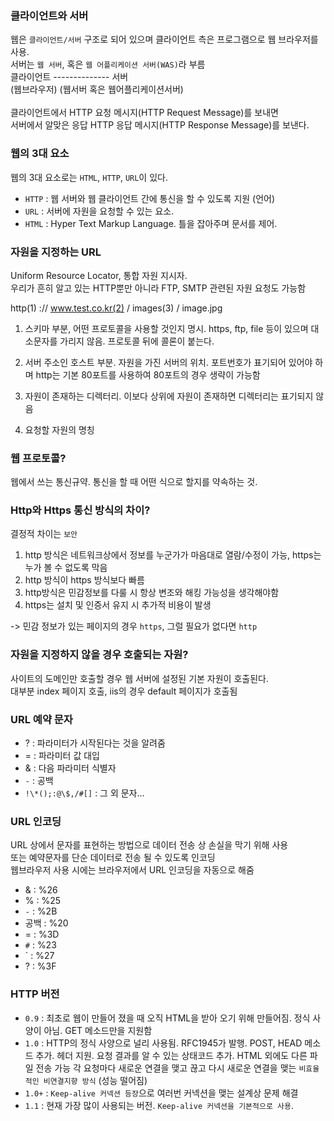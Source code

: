 ### 클라이언트와 서버

웹은 `클라이언트/서버` 구조로 되어 있으며 클라이언트 측은 프로그램으로 웹 브라우저를 사용.<br/>
서버는 `웹 서버`, 혹은 `웹 어플리케이션 서버(WAS)`라 부름<br/>
클라이언트 -------------- 서버<br/>
(웹브라우저) (웹서버 혹은 웹어플리케이션서버)
<br/><br/>
클라이언트에서 HTTP 요청 메시지(HTTP Request Message)를 보내면<br/>
서버에서 알맞은 응답 HTTP 응답 메시지(HTTP Response Message)를 보낸다.

### 웹의 3대 요소

웹의 3대 요소로는 `HTML`, `HTTP`, `URL`이 있다.

- `HTTP` : 웹 서버와 웹 클라이언트 간에 통신을 할 수 있도록 지원 (언어)
- `URL` : 서버에 자원을 요청할 수 있는 요소.
- `HTML` : Hyper Text Markup Language. 틀을 잡아주며 문서를 제어.

### 자원을 지정하는 URL

Uniform Resource Locator, 통합 자원 지시자.<br/>
우리가 흔히 알고 있는 HTTP뿐만 아니라 FTP, SMTP 관련된 자원 요청도 가능함

http(1) :// www.test.co.kr(2) / images(3) / image.jpg

1. 스키마 부분, 어떤 프로토콜을 사용할 것인지 명시.
   https, ftp, file 등이 있으며 대소문자를 가리지 않음.
   프로토콜 뒤에 콜론이 붙는다.

2. 서버 주소인 호스트 부분. 자원을 가진 서버의 위치.
   포트번호가 표기되어 있어야 하며 http는 기본 80포트를 사용하여 80포트의 경우 생략이 가능함

3. 자원이 존재하는 디렉터리. 이보다 상위에 자원이 존재하면 디렉터리는 표기되지 않음

4. 요청할 자원의 명칭

### 웹 프로토콜?

웹에서 쓰는 통신규약.
통신을 할 때 어떤 식으로 할지를 약속하는 것.

### Http와 Https 통신 방식의 차이?

결정적 차이는 `보안`

1. http 방식은 네트워크상에서 정보를 누군가가 마음대로 열람/수정이 가능, https는 누가 볼 수 없도록 막음
2. http 방식이 https 방식보다 빠름
3. http방식은 민감정보를 다룰 시 항상 변조와 해킹 가능성을 생각해야함
4. https는 설치 및 인증서 유지 시 추가적 비용이 발생

-> 민감 정보가 있는 페이지의 경우 `https`, 그럴 필요가 없다면 `http`

### 자원을 지정하지 않을 경우 호출되는 자원?

사이트의 도메인만 호출할 경우 웹 서버에 설정된 기본 자원이 호출된다.<br/>
대부분 index 페이지 호출, iis의 경우 default 페이지가 호출됨

### URL 예약 문자

- ? : 파라미터가 시작된다는 것을 알려줌
- = : 파라미터 값 대입
- & : 다음 파라미터 식별자
- `-` : 공백
- `!\*();:@\$,/#[]` : 그 외 문자...

### URL 인코딩

URL 상에서 문자를 표현하는 방법으로 데이터 전송 상 손실을 막기 위해 사용<br/>
또는 예약문자를 단순 데이터로 전송 될 수 있도록 인코딩<br/>
웹브라우저 사용 시에는 브라우저에서 URL 인코딩을 자동으로 해줌

- & : %26
- % : %25
- `-` : %2B
- 공백 : %20
- = : %3D
- `#` : %23
- ` : %27
- ? : %3F

### HTTP 버전

- `0.9` : 최초로 웹이 만들어 졌을 때 오직 HTML을 받아 오기 위해 만들어짐. 정식 사양이 아님.
  GET 메소드만을 지원함
- `1.0` : HTTP의 정식 사양으로 널리 사용됨. RFC1945가 발행.
  POST, HEAD 메소드 추가. 헤더 지원. 요청 결과를 알 수 있는 상태코드 추가.
  HTML 외에도 다른 파일 전송 가능
  각 요청마다 새로운 연결을 맺고 끊고 다시 새로운 연결을 맺는 `비효율적인 비연결지향 방식` (성능 떨어짐)
- `1.0+` : `Keep-alive 커넥션 등장`으로 여러번 커넥션을 맺는 설계상 문제 해결
- `1.1` : 현재 가장 많이 사용되는 버전. `Keep-alive 커넥션을 기본적으로 사용`.
